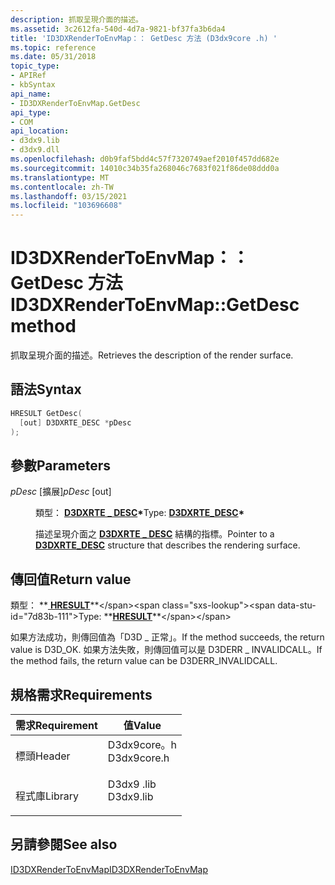 ```yaml
---
description: 抓取呈現介面的描述。
ms.assetid: 3c2612fa-540d-4d7a-9821-bf37fa3b6da4
title: 'ID3DXRenderToEnvMap：： GetDesc 方法 (D3dx9core .h) '
ms.topic: reference
ms.date: 05/31/2018
topic_type:
- APIRef
- kbSyntax
api_name:
- ID3DXRenderToEnvMap.GetDesc
api_type:
- COM
api_location:
- d3dx9.lib
- d3dx9.dll
ms.openlocfilehash: d0b9faf5bdd4c57f7320749aef2010f457dd682e
ms.sourcegitcommit: 14010c34b35fa268046c7683f021f86de08ddd0a
ms.translationtype: MT
ms.contentlocale: zh-TW
ms.lasthandoff: 03/15/2021
ms.locfileid: "103696608"
---
```

# <a name="id3dxrendertoenvmapgetdesc-method"></a><span data-ttu-id="7d83b-103">ID3DXRenderToEnvMap：： GetDesc 方法</span><span class="sxs-lookup"><span data-stu-id="7d83b-103">ID3DXRenderToEnvMap::GetDesc method</span></span>

<span data-ttu-id="7d83b-104">抓取呈現介面的描述。</span><span class="sxs-lookup"><span data-stu-id="7d83b-104">Retrieves the description of the render surface.</span></span>

## <a name="syntax"></a><span data-ttu-id="7d83b-105">語法</span><span class="sxs-lookup"><span data-stu-id="7d83b-105">Syntax</span></span>


```C++
HRESULT GetDesc(
  [out] D3DXRTE_DESC *pDesc
);
```



## <a name="parameters"></a><span data-ttu-id="7d83b-106">參數</span><span class="sxs-lookup"><span data-stu-id="7d83b-106">Parameters</span></span>

<dl> <dt>

<span data-ttu-id="7d83b-107">*pDesc* \[擴展\]</span><span class="sxs-lookup"><span data-stu-id="7d83b-107">*pDesc* \[out\]</span></span>
</dt> <dd>

<span data-ttu-id="7d83b-108">類型： **[ **D3DXRTE \_ DESC**](d3dxrte-desc.md)\***</span><span class="sxs-lookup"><span data-stu-id="7d83b-108">Type: **[**D3DXRTE\_DESC**](d3dxrte-desc.md)\***</span></span>

<span data-ttu-id="7d83b-109">描述呈現介面之 [**D3DXRTE \_ DESC**](d3dxrte-desc.md) 結構的指標。</span><span class="sxs-lookup"><span data-stu-id="7d83b-109">Pointer to a [**D3DXRTE\_DESC**](d3dxrte-desc.md) structure that describes the rendering surface.</span></span>

</dd> </dl>

## <a name="return-value"></a><span data-ttu-id="7d83b-110">傳回值</span><span class="sxs-lookup"><span data-stu-id="7d83b-110">Return value</span></span>

<span data-ttu-id="7d83b-111">類型： **[ **HRESULT**](https://msdn.microsoft.com/library/Bb401631(v=MSDN.10).aspx)**</span><span class="sxs-lookup"><span data-stu-id="7d83b-111">Type: **[**HRESULT**](https://msdn.microsoft.com/library/Bb401631(v=MSDN.10).aspx)**</span></span>

<span data-ttu-id="7d83b-112">如果方法成功，則傳回值為「D3D \_ 正常」。</span><span class="sxs-lookup"><span data-stu-id="7d83b-112">If the method succeeds, the return value is D3D\_OK.</span></span> <span data-ttu-id="7d83b-113">如果方法失敗，則傳回值可以是 D3DERR \_ INVALIDCALL。</span><span class="sxs-lookup"><span data-stu-id="7d83b-113">If the method fails, the return value can be D3DERR\_INVALIDCALL.</span></span>

## <a name="requirements"></a><span data-ttu-id="7d83b-114">規格需求</span><span class="sxs-lookup"><span data-stu-id="7d83b-114">Requirements</span></span>



| <span data-ttu-id="7d83b-115">需求</span><span class="sxs-lookup"><span data-stu-id="7d83b-115">Requirement</span></span> | <span data-ttu-id="7d83b-116">值</span><span class="sxs-lookup"><span data-stu-id="7d83b-116">Value</span></span> |
|--------------------|----------------------------------------------------------------------------------------|
| <span data-ttu-id="7d83b-117">標頭</span><span class="sxs-lookup"><span data-stu-id="7d83b-117">Header</span></span><br/>  | <dl> <span data-ttu-id="7d83b-118"><dt>D3dx9core。h</dt></span><span class="sxs-lookup"><span data-stu-id="7d83b-118"><dt>D3dx9core.h</dt></span></span> </dl> |
| <span data-ttu-id="7d83b-119">程式庫</span><span class="sxs-lookup"><span data-stu-id="7d83b-119">Library</span></span><br/> | <dl> <span data-ttu-id="7d83b-120"><dt>D3dx9 .lib</dt></span><span class="sxs-lookup"><span data-stu-id="7d83b-120"><dt>D3dx9.lib</dt></span></span> </dl>   |



## <a name="see-also"></a><span data-ttu-id="7d83b-121">另請參閱</span><span class="sxs-lookup"><span data-stu-id="7d83b-121">See also</span></span>

<dl> <dt>

[<span data-ttu-id="7d83b-122">ID3DXRenderToEnvMap</span><span class="sxs-lookup"><span data-stu-id="7d83b-122">ID3DXRenderToEnvMap</span></span>](id3dxrendertoenvmap.md)
</dt> </dl>

 

 




